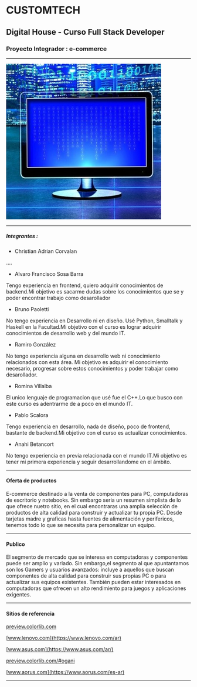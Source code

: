 <!-- titulo-nombre sitio proyecto-->

# CUSTOMTECH
##      Digital House - Curso Full Stack Developer 
###    Proyecto Integrador : e-commerce 

---

<!-- imagen logo(imagen de prueba)-->


![](monitor.jpg)



<!-- breve descripción de los integrantes del equipo.-->


---
#####                    Integrantes :
* Christian Adrian Corvalan

 .... 

* Alvaro Francisco Sosa Barra

Tengo experiencia en frontend, quiero adquirir conocimientos de backend.Mi objetivo es sacarme dudas sobre los conocimientos que se y poder encontrar trabajo como desarollador

* Bruno Paoletti

No tengo experiencia en Desarrollo ni en diseño. Usé Python, Smalltalk y Haskell en la Facultad.Mi objetivo con el curso es lograr adquirir conocimientos de desarrollo web  y del mundo IT.

* Ramiro González

No tengo experiencia alguna en desarrollo web ni conocimiento relacionados con esta área. Mi objetivo es adquirir el conocimiento necesario, progresar sobre estos conocimientos  y poder trabajar como desarollador.

* Romina Villalba

El unico lenguaje de programacion que usé fue el C++.Lo que busco con este curso es adentrarme de a poco en el mundo IT.

* Pablo Scalora

Tengo experiencia en desarrollo, nada de diseño, poco de frontend, bastante de backend.Mi objetivo con el curso es actualizar conocimientos.

* Anahi Betancort

No tengo experiencia en previa relacionada con el mundo IT.Mi objetivo es tener mi primera experiencia y seguir desarrollandome en el ámbito.
- - - 




####              Oferta de productos 
E-commerce destinado a la venta de componentes para PC, computadoras de escritorio y notebooks.
Sin embargo seria un resumen simplista de lo que ofrece nuetro sitio, en el cual encontraras una amplia selección de productos
de alta calidad para construir y actualizar tu propia PC.
Desde tarjetas madre y graficas hasta fuentes de alimentación y perifericos, tenemos todo lo que se necesita para personalizar un equipo.

 - - -
####              Publico  
El segmento de mercado que se interesa en computadoras y componentes puede ser amplio y variado. Sin embargo,el segmento al que apuntantamos son los Gamers y usuarios avanzados: incluye a aquellos que buscan componentes de alta calidad para construir sus propias PC o para actualizar sus equipos existentes. También pueden estar interesados ​​en computadoras que ofrecen un alto rendimiento para juegos y aplicaciones exigentes.

 - - -

#### Sitios de referencia

[preview.colorlib.com](https://preview.colorlib.com/#onetech)

[www.lenovo.com](https://www.lenovo.com/ar)

[www.asus.com](https://www.asus.com/ar/)

[preview.colorlib.com/#ogani](https://preview.colorlib.com/#ogani)

[www.aorus.com](https://www.aorus.com/es-ar)

---







